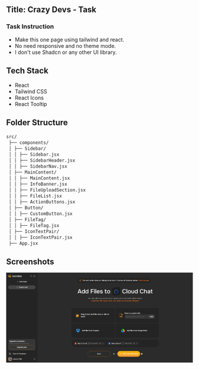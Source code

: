 ## Title: Crazy Devs - Task

### Task Instruction

- Make this one page using tailwind and react.
- No need responsive and no theme mode.
- I don't use Shadcn or any other UI library.

## Tech Stack

- React
- Tailwind CSS
- React Icons
- React Tooltip

## Folder Structure

```
src/
 ├── components/
 │ ├── Sidebar/
 │ │ ├── Sidebar.jsx
 │ │ ├── SidebarHeader.jsx
 │ │ ├── SidebarNav.jsx
 │ ├── MainContent/
 │ │ ├── MainContent.jsx
 │ │ ├── InfoBanner.jsx
 │ │ ├── FileUploadSection.jsx
 │ │ ├── FileList.jsx
 │ │ ├── ActionButtons.jsx
 │ ├── Button/
 │ │ ├── CustomButton.jsx
 │ ├── FileTag/
 │ │ ├── FileTag.jsx
 │ ├── IconTextPair/
 │ │ ├── IconTextPair.jsx
 ├── App.jsx
```

## Screenshots

![Screenshot 1](/public/images/Screenshot.jpeg)
